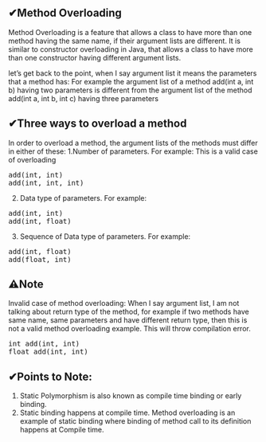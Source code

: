 ## ✔Method Overloading
Method Overloading is a feature that allows a class to have more than one method having the same name, if their argument lists are different. It is similar to constructor overloading in Java, that allows a class to have more than one constructor having different argument lists.

let’s get back to the point, when I say argument list it means the parameters that a method has: For example the argument list of a method add(int a, int b) having two parameters is different from the argument list of the method add(int a, int b, int c) having three parameters

## ✔Three ways to overload a method

In order to overload a method, the argument lists of the methods must differ in either of these:
1.Number of parameters.
For example: This is a valid case of overloading
<pre>
add(int, int)
add(int, int, int)
</pre>
2. Data type of parameters.
For example:
<pre>
add(int, int)
add(int, float)
</pre>
3. Sequence of Data type of parameters.
For example:
<pre>
add(int, float)
add(float, int)
</pre>

## ⚠Note
Invalid case of method overloading:
When I say argument list, I am not talking about return type of the method, for example if two methods have same name, same parameters and have different return type, then this is not a valid method overloading example. This will throw compilation error.
<pre>
int add(int, int)
float add(int, int)
</pre>

## ✔Points to Note:
1. Static Polymorphism is also known as compile time binding or early binding.
2. Static binding happens at compile time. Method overloading is an example of static binding where binding of method call to its definition happens at Compile time.
